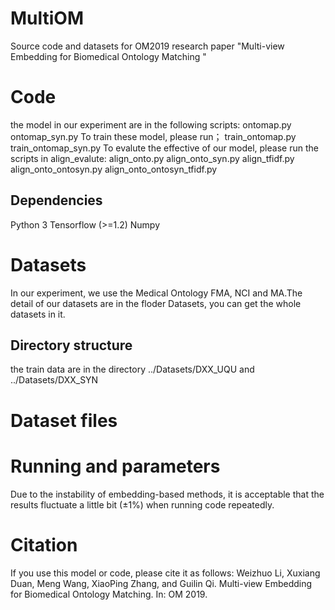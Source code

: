 # MultiOM
Source code and datasets for OM2019 research paper "Multi-view Embedding for Biomedical Ontology Matching "
# Code
the model in our experiment are in the following scripts:
ontomap.py
ontomap_syn.py
To train these model, please run；
train_ontomap.py
train_ontomap_syn.py
To evalute the effective of our model, please run the scripts in align_evalute:
align_onto.py
align_onto_syn.py
align_tfidf.py
align_onto_ontosyn.py
align_onto_ontosyn_tfidf.py
## Dependencies
Python 3
Tensorflow (>=1.2)
Numpy
# Datasets
In our experiment, we use the Medical Ontology FMA, NCI and MA.The detail of our datasets are in the floder Datasets, you can get the whole datasets in it.
## Directory structure
the train data are in the directory ../Datasets/DXX_UQU and ../Datasets/DXX_SYN


# Dataset files
# Running and parameters
Due to the instability of embedding-based methods, it is acceptable that the results fluctuate a little bit (±1%) when running code repeatedly.
# Citation
If you use this model or code, please cite it as follows:
Weizhuo Li, Xuxiang Duan, Meng Wang, XiaoPing Zhang, and Guilin Qi. Multi-view Embedding for Biomedical Ontology Matching. In: OM 2019.
